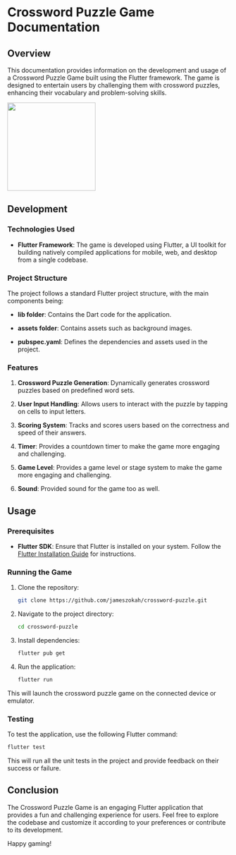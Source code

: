 # Crossword Puzzle Game Documentation

## Overview

This documentation provides information on the development and usage of a Crossword Puzzle Game built using the Flutter framework. The game is designed to entertain users by challenging them with crossword puzzles, enhancing their vocabulary and problem-solving skills.

<img width="200" src="https://github.com/jameszokah/crossword-puzzle/assets/57928392/4ac3fde0-92a2-47b8-9c31-e072b6d1a1e3" />

## Development

### Technologies Used

- **Flutter Framework**: The game is developed using Flutter, a UI toolkit for building natively compiled applications for mobile, web, and desktop from a single codebase.


### Project Structure

The project follows a standard Flutter project structure, with the main components being:

- **lib folder**: Contains the Dart code for the application.

- **assets folder**: Contains assets such as background images.

- **pubspec.yaml**: Defines the dependencies and assets used in the project.

### Features

1. **Crossword Puzzle Generation**: Dynamically generates crossword puzzles based on predefined word sets.

2. **User Input Handling**: Allows users to interact with the puzzle by tapping on cells to input letters.

3. **Scoring System**: Tracks and scores users based on the correctness and speed of their answers.

4. **Timer**: Provides a countdown timer to make the game more engaging and challenging.
5. **Game Level**: Provides a game level or stage system to make the game more engaging and challenging.
   
6. **Sound**: Provided sound for the game too as well.


## Usage

### Prerequisites

- **Flutter SDK**: Ensure that Flutter is installed on your system. Follow the [Flutter Installation Guide](https://flutter.dev/docs/get-started/install) for instructions.

### Running the Game

1. Clone the repository:

   ```bash
   git clone https://github.com/jameszokah/crossword-puzzle.git
   ```

2. Navigate to the project directory:

   ```bash
   cd crossword-puzzle
   ```

3. Install dependencies:

   ```bash
   flutter pub get
   ```

4. Run the application:

   ```bash
   flutter run
   ```

This will launch the crossword puzzle game on the connected device or emulator.

### Testing

To test the application, use the following Flutter command:

```bash
flutter test
```

This will run all the unit tests in the project and provide feedback on their success or failure.

## Conclusion

The Crossword Puzzle Game is an engaging Flutter application that provides a fun and challenging experience for users. Feel free to explore the codebase and customize it according to your preferences or contribute to its development.

Happy gaming!
